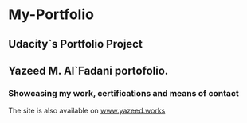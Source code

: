 # My-Portfolio
## Udacity`s Portfolio Project
## Yazeed M. Al`Fadani portofolio.
### Showcasing my work, certifications and means of contact
The site is also available on www.yazeed.works
